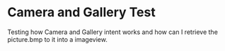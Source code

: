 # Camera and Gallery Test
Testing how Camera and Gallery intent works and how can I retrieve the picture.bmp to it into a imageview.
